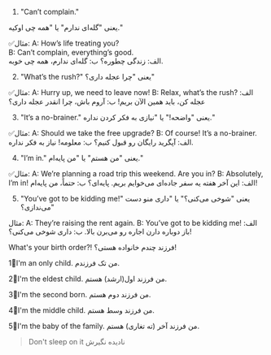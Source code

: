 1. "Can’t complain."

یعنی "گله‌ای ندارم" یا "همه چی اوکیه."

✅مثال:
A: How’s life treating you?<br>
B: Can’t complain, everything’s good.<br>
الف: زندگی چطوره؟
ب: گله‌ای ندارم، همه چی خوبه.

2. "What’s the rush?"
یعنی "چرا عجله داری؟"

✅مثال:
A: Hurry up, we need to leave now!
B: Relax, what’s the rush?
الف: عجله کن، باید همین الآن بریم!
ب: آروم باش، چرا انقدر عجله داری؟

3. "It’s a no-brainer."
یعنی "واضحه!" یا "نیازی به فکر کردن نداره."

✅مثال:
A: Should we take the free upgrade?
B: Of course! It’s a no-brainer.
الف: آپگرید رایگان رو قبول کنیم؟
ب: معلومه! نیاز به فکر نداره.

4. "I’m in."
یعنی "من هستم" یا "من پایه‌ام."

✅مثال:
A: We’re planning a road trip this weekend. Are you in?
B: Absolutely, I’m in!
الف: این آخر هفته یه سفر جاده‌ای می‌خوایم بریم. پایه‌ای؟
ب: حتماً، من پایه‌ام!

5. "You’ve got to be kidding me!"
یعنی "شوخی می‌کنی؟" یا "داری منو دست می‌ندازی؟"

مثال:
A: They’re raising the rent again.
B: You’ve got to be kidding me!
الف: باز دوباره دارن اجاره رو می‌برن بالا.
ب: داری شوخی می‌کنی؟!

What's your birth order?!
فرزند چندم خانواده هستی؟!

1⃣I'm an only child.
من تک فرزندم.

2⃣I'm the eldest child.
من فرزند اول(ارشد) هستم.

3⃣I'm the second born.
من فرزند دوم هستم.

4⃣I'm the middle child.
من فرزند وسط هستم.

5⃣I'm the baby of the family.
من فرزند آخر (ته تغاری) هستم.




> Don't sleep on it
> نادیده نگیرش  
> 
